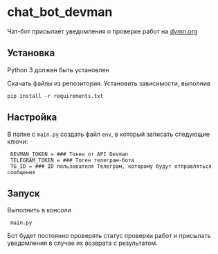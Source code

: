 # chat_bot_devman
 
Чат-бот присылает уведомления о проверке работ на [dvmn.org](https://dvmn.org/modules/)

## Установка

Python 3 должен быть установлен

Скачать файлы из репозитория. Установить зависимости, выполнив

    pip install -r requirements.txt

## Настройка

В папке с `main.py` создать файл `env`, в который записать следующие ключи:

     DEVMAN_TOKEN = ### Токен от API Devman
     TELEGRAM_TOKEN = ### Тоген телеграм-бота
     TG_ID = ### ID пользователя Телеграм, которому будут отправляться сообщения
     
## Запуск

Выполнить в консоли
   
     main.py
     
Бот будет постоянно проверять статус проверки работ и присылать уведомления в случае их возврата с результатом.
